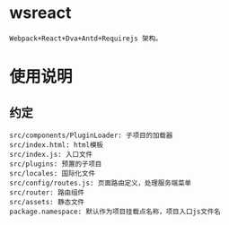 # wsreact
    Webpack+React+Dva+Antd+Requirejs 架构。

# 使用说明
## 约定
    src/components/PluginLoader: 子项目的加载器
    src/index.html: html模板
    src/index.js: 入口文件
    src/plugins: 预置的子项目
    src/locales: 国际化文件
    src/config/routes.js: 页面路由定义，处理服务端菜单
    src/router: 路由组件
    src/assets: 静态文件
    package.namespace: 默认作为项目挂载点名称，项目入口js文件名
    
    
